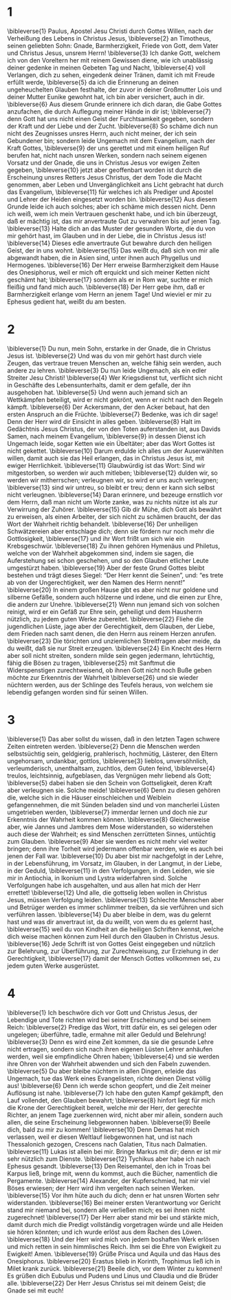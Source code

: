 # 1 
\bibleverse{1} Paulus, Apostel Jesu Christi durch Gottes Willen, nach der Verheißung des Lebens in Christus Jesus, 
\bibleverse{2} an Timotheus, seinen geliebten Sohn: Gnade, Barmherzigkeit, Friede von Gott, dem Vater und Christus Jesus, unsrem Herrn! 
\bibleverse{3} Ich danke Gott, welchem ich von den Voreltern her mit reinem Gewissen diene, wie ich unablässig deiner gedenke in meinen Gebeten Tag und Nacht, 
\bibleverse{4} voll Verlangen, dich zu sehen, eingedenk deiner Tränen, damit ich mit Freude erfüllt werde, 
\bibleverse{5} da ich die Erinnerung an deinen ungeheuchelten Glauben festhalte, der zuvor in deiner Großmutter Lois und deiner Mutter Eunike gewohnt hat, ich bin aber versichert, auch in dir. 
\bibleverse{6} Aus diesem Grunde erinnere ich dich daran, die Gabe Gottes anzufachen, die durch Auflegung meiner Hände in dir ist; 
\bibleverse{7} denn Gott hat uns nicht einen Geist der Furchtsamkeit gegeben, sondern der Kraft und der Liebe und der Zucht. 
\bibleverse{8} So schäme dich nun nicht des Zeugnisses unsres Herrn, auch nicht meiner, der ich sein Gebundener bin; sondern leide Ungemach mit dem Evangelium, nach der Kraft Gottes, 
\bibleverse{9} der uns gerettet und mit einem heiligen Ruf berufen hat, nicht nach unsren Werken, sondern nach seinem eigenen Vorsatz und der Gnade, die uns in Christus Jesus vor ewigen Zeiten gegeben, 
\bibleverse{10} jetzt aber geoffenbart worden ist durch die Erscheinung unsres Retters Jesus Christus, der dem Tode die Macht genommen, aber Leben und Unvergänglichkeit ans Licht gebracht hat durch das Evangelium, 
\bibleverse{11} für welches ich als Prediger und Apostel und Lehrer der Heiden eingesetzt worden bin. 
\bibleverse{12} Aus diesem Grunde leide ich auch solches; aber ich schäme mich dessen nicht. Denn ich weiß, wem ich mein Vertrauen geschenkt habe, und ich bin überzeugt, daß er mächtig ist, das mir anvertraute Gut zu verwahren bis auf jenen Tag. 
\bibleverse{13} Halte dich an das Muster der gesunden Worte, die du von mir gehört hast, im Glauben und in der Liebe, die in Christus Jesus ist! 
\bibleverse{14} Dieses edle anvertraute Gut bewahre durch den heiligen Geist, der in uns wohnt. 
\bibleverse{15} Das weißt du, daß sich von mir alle abgewandt haben, die in Asien sind, unter ihnen auch Phygellus und Hermogenes. 
\bibleverse{16} Der Herr erweise Barmherzigkeit dem Hause des Onesiphorus, weil er mich oft erquickt und sich meiner Ketten nicht geschämt hat; 
\bibleverse{17} sondern als er in Rom war, suchte er mich fleißig und fand mich auch. 
\bibleverse{18} Der Herr gebe ihm, daß er Barmherzigkeit erlange vom Herrn an jenem Tage! Und wieviel er mir zu Ephesus gedient hat, weißt du am besten. 

# 2 
\bibleverse{1} Du nun, mein Sohn, erstarke in der Gnade, die in Christus Jesus ist. 
\bibleverse{2} Und was du von mir gehört hast durch viele Zeugen, das vertraue treuen Menschen an, welche fähig sein werden, auch andere zu lehren. 
\bibleverse{3} Du nun leide Ungemach, als ein edler Streiter Jesu Christi! 
\bibleverse{4} Wer Kriegsdienst tut, verflicht sich nicht in Geschäfte des Lebensunterhalts, damit er dem gefalle, der ihn ausgehoben hat. 
\bibleverse{5} Und wenn auch jemand sich an Wettkämpfen beteiligt, wird er nicht gekrönt, wenn er nicht nach den Regeln kämpft. 
\bibleverse{6} Der Ackersmann, der den Acker bebaut, hat den ersten Anspruch an die Früchte. 
\bibleverse{7} Bedenke, was ich dir sage! Denn der Herr wird dir Einsicht in alles geben. 
\bibleverse{8} Halt im Gedächtnis Jesus Christus, der von den Toten auferstanden ist, aus Davids Samen, nach meinem Evangelium, 
\bibleverse{9} in dessen Dienst ich Ungemach leide, sogar Ketten wie ein Übeltäter; aber das Wort Gottes ist nicht gekettet. 
\bibleverse{10} Darum erdulde ich alles um der Auserwählten willen, damit auch sie das Heil erlangen, das in Christus Jesus ist, mit ewiger Herrlichkeit. 
\bibleverse{11} Glaubwürdig ist das Wort: Sind wir mitgestorben, so werden wir auch mitleben; 
\bibleverse{12} dulden wir, so werden wir mitherrschen; verleugnen wir, so wird er uns auch verleugnen; 
\bibleverse{13} sind wir untreu, so bleibt er treu; denn er kann sich selbst nicht verleugnen. 
\bibleverse{14} Daran erinnere, und bezeuge ernstlich vor dem Herrn, daß man nicht um Worte zanke, was zu nichts nütze ist als zur Verwirrung der Zuhörer. 
\bibleverse{15} Gib dir Mühe, dich Gott als bewährt zu erweisen, als einen Arbeiter, der sich nicht zu schämen braucht, der das Wort der Wahrheit richtig behandelt. 
\bibleverse{16} Der unheiligen Schwätzereien aber entschlage dich; denn sie fördern nur noch mehr die Gottlosigkeit, 
\bibleverse{17} und ihr Wort frißt um sich wie ein Krebsgeschwür. 
\bibleverse{18} Zu ihnen gehören Hymenäus und Philetus, welche von der Wahrheit abgekommen sind, indem sie sagen, die Auferstehung sei schon geschehen, und so den Glauben etlicher Leute umgestürzt haben. 
\bibleverse{19} Aber der feste Grund Gottes bleibt bestehen und trägt dieses Siegel: “Der Herr kennt die Seinen”, und: “es trete ab von der Ungerechtigkeit, wer den Namen des Herrn nennt!” 
\bibleverse{20} In einem großen Hause gibt es aber nicht nur goldene und silberne Gefäße, sondern auch hölzerne und irdene, und die einen zur Ehre, die andern zur Unehre. 
\bibleverse{21} Wenn nun jemand sich von solchen reinigt, wird er ein Gefäß zur Ehre sein, geheiligt und dem Hausherrn nützlich, zu jedem guten Werke zubereitet. 
\bibleverse{22} Fliehe die jugendlichen Lüste, jage aber der Gerechtigkeit, dem Glauben, der Liebe, dem Frieden nach samt denen, die den Herrn aus reinem Herzen anrufen. 
\bibleverse{23} Die törichten und unziemlichen Streitfragen aber meide, da du weißt, daß sie nur Streit erzeugen. 
\bibleverse{24} Ein Knecht des Herrn aber soll nicht streiten, sondern milde sein gegen jedermann, lehrtüchtig, fähig die Bösen zu tragen, 
\bibleverse{25} mit Sanftmut die Widerspenstigen zurechtweisend, ob ihnen Gott nicht noch Buße geben möchte zur Erkenntnis der Wahrheit 
\bibleverse{26} und sie wieder nüchtern werden, aus der Schlinge des Teufels heraus, von welchem sie lebendig gefangen worden sind für seinen Willen. 

# 3 
\bibleverse{1} Das aber sollst du wissen, daß in den letzten Tagen schwere Zeiten eintreten werden. 
\bibleverse{2} Denn die Menschen werden selbstsüchtig sein, geldgierig, prahlerisch, hochmütig, Lästerer, den Eltern ungehorsam, undankbar, gottlos, 
\bibleverse{3} lieblos, unversöhnlich, verleumderisch, unenthaltsam, zuchtlos, dem Guten feind, 
\bibleverse{4} treulos, leichtsinnig, aufgeblasen, das Vergnügen mehr liebend als Gott; 
\bibleverse{5} dabei haben sie den Schein von Gottseligkeit, deren Kraft aber verleugnen sie. Solche meide! 
\bibleverse{6} Denn zu diesen gehören die, welche sich in die Häuser einschleichen und Weiblein gefangennehmen, die mit Sünden beladen sind und von mancherlei Lüsten umgetrieben werden, 
\bibleverse{7} immerdar lernen und doch nie zur Erkenntnis der Wahrheit kommen können. 
\bibleverse{8} Gleicherweise aber, wie Jannes und Jambres dem Mose widerstanden, so widerstehen auch diese der Wahrheit; es sind Menschen zerrütteten Sinnes, untüchtig zum Glauben. 
\bibleverse{9} Aber sie werden es nicht mehr viel weiter bringen; denn ihre Torheit wird jedermann offenbar werden, wie es auch bei jenen der Fall war. 
\bibleverse{10} Du aber bist mir nachgefolgt in der Lehre, in der Lebensführung, im Vorsatz, im Glauben, in der Langmut, in der Liebe, in der Geduld, 
\bibleverse{11} in den Verfolgungen, in den Leiden, wie sie mir in Antiochia, in Ikonium und Lystra widerfahren sind. Solche Verfolgungen habe ich ausgehalten, und aus allen hat mich der Herr errettet! 
\bibleverse{12} Und alle, die gottselig leben wollen in Christus Jesus, müssen Verfolgung leiden. 
\bibleverse{13} Schlechte Menschen aber und Betrüger werden es immer schlimmer treiben, da sie verführen und sich verführen lassen. 
\bibleverse{14} Du aber bleibe in dem, was du gelernt hast und was dir anvertraut ist, da du weißt, von wem du es gelernt hast, 
\bibleverse{15} weil du von Kindheit an die heiligen Schriften kennst, welche dich weise machen können zum Heil durch den Glauben in Christus Jesus. 
\bibleverse{16} Jede Schrift ist von Gottes Geist eingegeben und nützlich zur Belehrung, zur Überführung, zur Zurechtweisung, zur Erziehung in der Gerechtigkeit, 
\bibleverse{17} damit der Mensch Gottes vollkommen sei, zu jedem guten Werke ausgerüstet. 

# 4 
\bibleverse{1} Ich beschwöre dich vor Gott und Christus Jesus, der Lebendige und Tote richten wird bei seiner Erscheinung und bei seinem Reich: 
\bibleverse{2} Predige das Wort, tritt dafür ein, es sei gelegen oder ungelegen; überführe, tadle, ermahne mit aller Geduld und Belehrung! 
\bibleverse{3} Denn es wird eine Zeit kommen, da sie die gesunde Lehre nicht ertragen, sondern sich nach ihren eigenen Lüsten Lehrer anhäufen werden, weil sie empfindliche Ohren haben; 
\bibleverse{4} und sie werden ihre Ohren von der Wahrheit abwenden und sich den Fabeln zuwenden. 
\bibleverse{5} Du aber bleibe nüchtern in allen Dingen, erleide das Ungemach, tue das Werk eines Evangelisten, richte deinen Dienst völlig aus! 
\bibleverse{6} Denn ich werde schon geopfert, und die Zeit meiner Auflösung ist nahe. 
\bibleverse{7} Ich habe den guten Kampf gekämpft, den Lauf vollendet, den Glauben bewahrt; 
\bibleverse{8} hinfort liegt für mich die Krone der Gerechtigkeit bereit, welche mir der Herr, der gerechte Richter, an jenem Tage zuerkennen wird, nicht aber mir allein, sondern auch allen, die seine Erscheinung liebgewonnen haben. 
\bibleverse{9} Beeile dich, bald zu mir zu kommen! 
\bibleverse{10} Denn Demas hat mich verlassen, weil er diesen Weltlauf liebgewonnen hat, und ist nach Thessalonich gezogen, Crescens nach Galatien, Titus nach Dalmatien. 
\bibleverse{11} Lukas ist allein bei mir. Bringe Markus mit dir; denn er ist mir sehr nützlich zum Dienste. 
\bibleverse{12} Tychikus aber habe ich nach Ephesus gesandt. 
\bibleverse{13} Den Reisemantel, den ich in Troas bei Karpus ließ, bringe mit, wenn du kommst, auch die Bücher, namentlich die Pergamente. 
\bibleverse{14} Alexander, der Kupferschmied, hat mir viel Böses erwiesen; der Herr wird ihm vergelten nach seinen Werken. 
\bibleverse{15} Vor ihm hüte auch du dich; denn er hat unsren Worten sehr widerstanden. 
\bibleverse{16} Bei meiner ersten Verantwortung vor Gericht stand mir niemand bei, sondern alle verließen mich; es sei ihnen nicht zugerechnet! 
\bibleverse{17} Der Herr aber stand mir bei und stärkte mich, damit durch mich die Predigt vollständig vorgetragen würde und alle Heiden sie hören könnten; und ich wurde erlöst aus dem Rachen des Löwen. 
\bibleverse{18} Und der Herr wird mich von jedem boshaften Werk erlösen und mich retten in sein himmlisches Reich. Ihm sei die Ehre von Ewigkeit zu Ewigkeit! Amen. 
\bibleverse{19} Grüße Prisca und Aquila und das Haus des Onesiphorus. 
\bibleverse{20} Erastus blieb in Korinth, Trophimus ließ ich in Milet krank zurück. 
\bibleverse{21} Beeile dich, vor dem Winter zu kommen! Es grüßen dich Eubulus und Pudens und Linus und Claudia und die Brüder alle. 
\bibleverse{22} Der Herr Jesus Christus sei mit deinem Geist; die Gnade sei mit euch! 